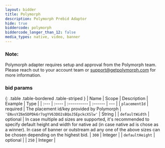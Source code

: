 ```yaml
---
layout: bidder
title: Polymorph
description: Polymorph Prebid Adaptor
hide: true
biddercode: polymorph
biddercode_longer_than_12: false
media_types: native, video, banner
---
```


### Note:
Polymorph adapter requires setup and approval from the Polymorph team. Please reach out to your account team or support@getpolymorph.com for more information.

### bid params

{: .table .table-bordered .table-striped }
| Name | Scope | Description | Example | Type |
| :--- | :---- | :---------- | :------ | --- |
| `placementId` | required | The placement id/key provided by Polymorph | `'ENvsYZ6m5DPDk6r7ogYV63DO2sBQoJ5EpckcXSlw'` | String |
| `defaultWidth` | optional | In case multiple ad sizes are supported, it's recommended to specify default height and width for native ad (in case native ad is chose as a winner). In case of banner or outstream ad any one of the above sizes can be chosen depending on the highest bid. | `300` |  Integer     |
| `defaultHeight` | optional |  | `250` |  Integer      |
